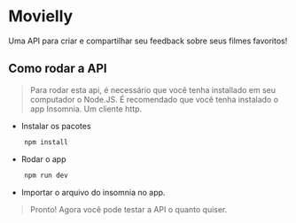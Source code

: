 # Movielly
Uma API para criar e compartilhar seu feedback sobre seus filmes favoritos! 


## Como rodar a API
> Para rodar esta api, é necessário que você tenha installado em seu computador o Node.JS.
> É recomendado que você tenha instalado o app Insomnia. Um cliente http.

* Instalar os pacotes
```bash
	npm install
``` 

* Rodar o app

```bash
	npm run dev
```

* Importar o arquivo do insomnia no app.

> Pronto! Agora você pode testar a API o quanto quiser.


